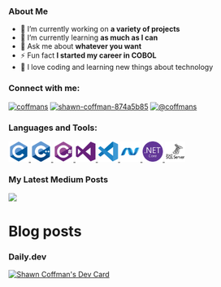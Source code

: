<h3 align="left">About Me</h3>

- 🔭 I’m currently working on **a variety of projects**
- 🌱 I’m currently learning **as much as I can**
- 💬 Ask me about **whatever you want**
- ⚡ Fun fact **I started my career in COBOL**
- 👀 I love coding and learning new things about technology

<h3 align="left">Connect with me:</h3>
<p align="left">
<a href="https://dev.to/coffmans" target="blank"><img align="center" src="https://raw.githubusercontent.com/rahuldkjain/github-profile-readme-generator/master/src/images/icons/Social/devto.svg" alt="coffmans" height="30" width="40" /></a>
<a href="https://linkedin.com/in/shawn-coffman-874a5b85" target="blank"><img align="center" src="https://raw.githubusercontent.com/rahuldkjain/github-profile-readme-generator/master/src/images/icons/Social/linked-in-alt.svg" alt="shawn-coffman-874a5b85" height="30" width="40" /></a>
<a href="https://medium.com/@coffmans" target="blank"><img align="center" src="https://raw.githubusercontent.com/rahuldkjain/github-profile-readme-generator/master/src/images/icons/Social/medium.svg" alt="@coffmans" height="30" width="40" /></a>
</p>

<h3 align="left">Languages and Tools:</h3>
<p align="left"> <a href="https://www.cprogramming.com/" target="_blank" rel="noreferrer"> <img src="https://raw.githubusercontent.com/devicons/devicon/master/icons/c/c-original.svg" alt="c" width="40" height="40"/> </a> <a href="https://www.w3schools.com/cpp/" target="_blank" rel="noreferrer"> <img src="https://raw.githubusercontent.com/devicons/devicon/master/icons/cplusplus/cplusplus-original.svg" alt="cplusplus" width="40" height="40"/> </a> <a href="https://www.w3schools.com/cs/" target="_blank" rel="noreferrer"> <img src="https://raw.githubusercontent.com/devicons/devicon/master/icons/csharp/csharp-original.svg" alt="csharp" width="40" height="40"/> </a>
  <a href="https://www.w3schools.com/cs/" target="_blank" rel="noreferrer"> <img src="https://raw.githubusercontent.com/devicons/devicon/master/icons/visualstudio/visualstudio-plain.svg" alt="csharp" width="40" height="40"/> </a>
<a href="https://www.w3schools.com/cs/" target="_blank" rel="noreferrer"> <img src="https://raw.githubusercontent.com/devicons/devicon/master/icons/vscode/vscode-original.svg" alt="csharp" width="40" height="40"/> </a>
<a href="https://www.w3schools.com/cs/" target="_blank" rel="noreferrer"> <img src="https://raw.githubusercontent.com/devicons/devicon/master/icons/dot-net/dot-net-original.svg" alt="csharp" width="40" height="40"/> </a>
<a href="https://www.w3schools.com/cs/" target="_blank" rel="noreferrer"> <img src="https://raw.githubusercontent.com/devicons/devicon/master/icons/dotnetcore/dotnetcore-original.svg" alt="csharp" width="40" height="40"/> </a>
<a href="https://www.w3schools.com/cs/" target="_blank" rel="noreferrer"> <img src="https://raw.githubusercontent.com/devicons/devicon/master/icons/microsoftsqlserver/microsoftsqlserver-plain-wordmark.svg" alt="csharp" width="40" height="40"/> </a>
</p>

<h3 align="left">My Latest Medium Posts</h3>
<img src="https://github-read-medium-git-main.pahlevikun.vercel.app/latest?username=coffmans&limit=6"/>

# Blog posts
<!-- BLOG-POST-LIST:START -->
<!-- BLOG-POST-LIST:END -->

<h3 align="left">Daily.dev</h3>
<a href="https://app.daily.dev/Coffmans"><img src="https://api.daily.dev/devcards/49d455b0ad5a4f9ea867ed2983445ac3.png?r=fgv" width="200" alt="Shawn Coffman's Dev Card"/></a>
